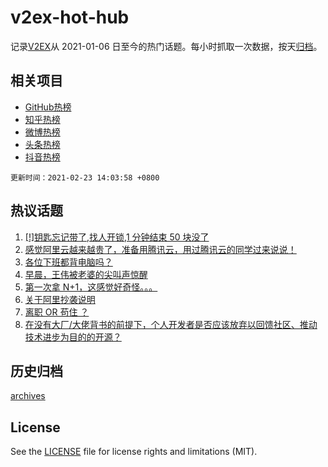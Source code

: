 # v2ex-hot-hub

 记录[V2EX](https://www.v2ex.com/)从 2021-01-06 日至今的热门话题。每小时抓取一次数据，按天[归档](archives)。
 
 ## 相关项目

- [GitHub热榜](https://github.com/lonnyzhang423/github-hot-hub)
- [知乎热榜](https://github.com/lonnyzhang423/zhihu-hot-hub)
- [微博热榜](https://github.com/lonnyzhang423/weibo-hot-hub)
- [头条热榜](https://github.com/lonnyzhang423/toutiao-hot-hub)
- [抖音热榜](https://github.com/lonnyzhang423/douyin-hot-hub)


 `更新时间：2021-02-23 14:03:58 +0800`

## 热议话题

1. [[!]钥匙忘记带了,找人开锁,1 分钟结束 50 块没了](https://www.v2ex.com/t/755234)
1. [感觉阿里云越来越贵了，准备用腾讯云，用过腾讯云的同学过来说说！](https://www.v2ex.com/t/755076)
1. [各位下班都背电脑吗？](https://www.v2ex.com/t/755308)
1. [早晨，王伟被老婆的尖叫声惊醒](https://www.v2ex.com/t/755305)
1. [第一次拿 N+1，这感觉好奇怪。。。](https://www.v2ex.com/t/755313)
1. [关于阿里抄袭说明](https://www.v2ex.com/t/755379)
1. [离职 OR 苟住 ？](https://www.v2ex.com/t/755376)
1. [在没有大厂/大佬背书的前提下，个人开发者是否应该放弃以回馈社区、推动技术进步为目的的开源？](https://www.v2ex.com/t/755204)

## 历史归档

[archives](archives)

## License

See the [LICENSE](LICENSE) file for license rights and limitations (MIT).
